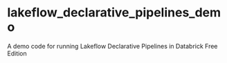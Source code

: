 # lakeflow_declarative_pipelines_demo
A demo code for running Lakeflow Declarative Pipelines in Databrick Free Edition
